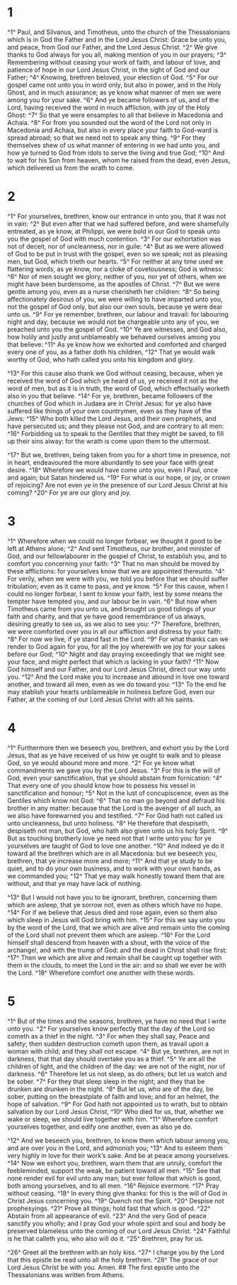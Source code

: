 # 1 
^1^ Paul, and Silvanus, and Timotheus, unto the church of the Thessalonians which is in God the Father and in the Lord Jesus Christ: Grace be unto you, and peace, from God our Father, and the Lord Jesus Christ. ^2^ We give thanks to God always for you all, making mention of you in our prayers; ^3^ Remembering without ceasing your work of faith, and labour of love, and patience of hope in our Lord Jesus Christ, in the sight of God and our Father; ^4^ Knowing, brethren beloved, your election of God. ^5^ For our gospel came not unto you in word only, but also in power, and in the Holy Ghost, and in much assurance; as ye know what manner of men we were among you for your sake. ^6^ And ye became followers of us, and of the Lord, having received the word in much affliction, with joy of the Holy Ghost: ^7^ So that ye were ensamples to all that believe in Macedonia and Achaia. ^8^ For from you sounded out the word of the Lord not only in Macedonia and Achaia, but also in every place your faith to God-ward is spread abroad; so that we need not to speak any thing. ^9^ For they themselves shew of us what manner of entering in we had unto you, and how ye turned to God from idols to serve the living and true God; ^10^ And to wait for his Son from heaven, whom he raised from the dead, even Jesus, which delivered us from the wrath to come. 

# 2 
^1^ For yourselves, brethren, know our entrance in unto you, that it was not in vain: ^2^ But even after that we had suffered before, and were shamefully entreated, as ye know, at Philippi, we were bold in our God to speak unto you the gospel of God with much contention. ^3^ For our exhortation was not of deceit, nor of uncleanness, nor in guile: ^4^ But as we were allowed of God to be put in trust with the gospel, even so we speak; not as pleasing men, but God, which trieth our hearts. ^5^ For neither at any time used we flattering words, as ye know, nor a cloke of covetousness; God is witness: ^6^ Nor of men sought we glory, neither of you, nor yet of others, when we might have been burdensome, as the apostles of Christ. ^7^ But we were gentle among you, even as a nurse cherisheth her children: ^8^ So being affectionately desirous of you, we were willing to have imparted unto you, not the gospel of God only, but also our own souls, because ye were dear unto us. ^9^ For ye remember, brethren, our labour and travail: for labouring night and day, because we would not be chargeable unto any of you, we preached unto you the gospel of God. ^10^ Ye are witnesses, and God also, how holily and justly and unblameably we behaved ourselves among you that believe: ^11^ As ye know how we exhorted and comforted and charged every one of you, as a father doth his children, ^12^ That ye would walk worthy of God, who hath called you unto his kingdom and glory. 

^13^ For this cause also thank we God without ceasing, because, when ye received the word of God which ye heard of us, ye received it not as the word of men, but as it is in truth, the word of God, which effectually worketh also in you that believe. ^14^ For ye, brethren, became followers of the churches of God which in Judaea are in Christ Jesus: for ye also have suffered like things of your own countrymen, even as they have of the Jews: ^15^ Who both killed the Lord Jesus, and their own prophets, and have persecuted us; and they please not God, and are contrary to all men: ^16^ Forbidding us to speak to the Gentiles that they might be saved, to fill up their sins alway: for the wrath is come upon them to the uttermost. 

^17^ But we, brethren, being taken from you for a short time in presence, not in heart, endeavoured the more abundantly to see your face with great desire. ^18^ Wherefore we would have come unto you, even I Paul, once and again; but Satan hindered us. ^19^ For what is our hope, or joy, or crown of rejoicing? Are not even ye in the presence of our Lord Jesus Christ at his coming? ^20^ For ye are our glory and joy. 

# 3 
^1^ Wherefore when we could no longer forbear, we thought it good to be left at Athens alone; ^2^ And sent Timotheus, our brother, and minister of God, and our fellowlabourer in the gospel of Christ, to establish you, and to comfort you concerning your faith: ^3^ That no man should be moved by these afflictions: for yourselves know that we are appointed thereunto. ^4^ For verily, when we were with you, we told you before that we should suffer tribulation; even as it came to pass, and ye know. ^5^ For this cause, when I could no longer forbear, I sent to know your faith, lest by some means the tempter have tempted you, and our labour be in vain. ^6^ But now when Timotheus came from you unto us, and brought us good tidings of your faith and charity, and that ye have good remembrance of us always, desiring greatly to see us, as we also to see you: ^7^ Therefore, brethren, we were comforted over you in all our affliction and distress by your faith: ^8^ For now we live, if ye stand fast in the Lord. ^9^ For what thanks can we render to God again for you, for all the joy wherewith we joy for your sakes before our God; ^10^ Night and day praying exceedingly that we might see your face, and might perfect that which is lacking in your faith? ^11^ Now God himself and our Father, and our Lord Jesus Christ, direct our way unto you. ^12^ And the Lord make you to increase and abound in love one toward another, and toward all men, even as we do toward you: ^13^ To the end he may stablish your hearts unblameable in holiness before God, even our Father, at the coming of our Lord Jesus Christ with all his saints. 

# 4 
^1^ Furthermore then we beseech you, brethren, and exhort you by the Lord Jesus, that as ye have received of us how ye ought to walk and to please God, so ye would abound more and more. ^2^ For ye know what commandments we gave you by the Lord Jesus. ^3^ For this is the will of God, even your sanctification, that ye should abstain from fornication: ^4^ That every one of you should know how to possess his vessel in sanctification and honour; ^5^ Not in the lust of concupiscence, even as the Gentiles which know not God: ^6^ That no man go beyond and defraud his brother in any matter: because that the Lord is the avenger of all such, as we also have forewarned you and testified. ^7^ For God hath not called us unto uncleanness, but unto holiness. ^8^ He therefore that despiseth, despiseth not man, but God, who hath also given unto us his holy Spirit. ^9^ But as touching brotherly love ye need not that I write unto you: for ye yourselves are taught of God to love one another. ^10^ And indeed ye do it toward all the brethren which are in all Macedonia: but we beseech you, brethren, that ye increase more and more; ^11^ And that ye study to be quiet, and to do your own business, and to work with your own hands, as we commanded you; ^12^ That ye may walk honestly toward them that are without, and that ye may have lack of nothing. 

^13^ But I would not have you to be ignorant, brethren, concerning them which are asleep, that ye sorrow not, even as others which have no hope. ^14^ For if we believe that Jesus died and rose again, even so them also which sleep in Jesus will God bring with him. ^15^ For this we say unto you by the word of the Lord, that we which are alive and remain unto the coming of the Lord shall not prevent them which are asleep. ^16^ For the Lord himself shall descend from heaven with a shout, with the voice of the archangel, and with the trump of God: and the dead in Christ shall rise first: ^17^ Then we which are alive and remain shall be caught up together with them in the clouds, to meet the Lord in the air: and so shall we ever be with the Lord. ^18^ Wherefore comfort one another with these words. 

# 5 
^1^ But of the times and the seasons, brethren, ye have no need that I write unto you. ^2^ For yourselves know perfectly that the day of the Lord so cometh as a thief in the night. ^3^ For when they shall say, Peace and safety; then sudden destruction cometh upon them, as travail upon a woman with child; and they shall not escape. ^4^ But ye, brethren, are not in darkness, that that day should overtake you as a thief. ^5^ Ye are all the children of light, and the children of the day: we are not of the night, nor of darkness. ^6^ Therefore let us not sleep, as do others; but let us watch and be sober. ^7^ For they that sleep sleep in the night; and they that be drunken are drunken in the night. ^8^ But let us, who are of the day, be sober, putting on the breastplate of faith and love; and for an helmet, the hope of salvation. ^9^ For God hath not appointed us to wrath, but to obtain salvation by our Lord Jesus Christ, ^10^ Who died for us, that, whether we wake or sleep, we should live together with him. ^11^ Wherefore comfort yourselves together, and edify one another, even as also ye do. 

^12^ And we beseech you, brethren, to know them which labour among you, and are over you in the Lord, and admonish you; ^13^ And to esteem them very highly in love for their work’s sake. And be at peace among yourselves. ^14^ Now we exhort you, brethren, warn them that are unruly, comfort the feebleminded, support the weak, be patient toward all men. ^15^ See that none render evil for evil unto any man; but ever follow that which is good, both among yourselves, and to all men. ^16^ Rejoice evermore. ^17^ Pray without ceasing. ^18^ In every thing give thanks: for this is the will of God in Christ Jesus concerning you. ^19^ Quench not the Spirit. ^20^ Despise not prophesyings. ^21^ Prove all things; hold fast that which is good. ^22^ Abstain from all appearance of evil. ^23^ And the very God of peace sanctify you wholly; and I pray God your whole spirit and soul and body be preserved blameless unto the coming of our Lord Jesus Christ. ^24^ Faithful is he that calleth you, who also will do it. ^25^ Brethren, pray for us. 

^26^ Greet all the brethren with an holy kiss. ^27^ I charge you by the Lord that this epistle be read unto all the holy brethren. ^28^ The grace of our Lord Jesus Christ be with you. Amen. ## The first
epistle unto the Thessalonians was written from Athens. 